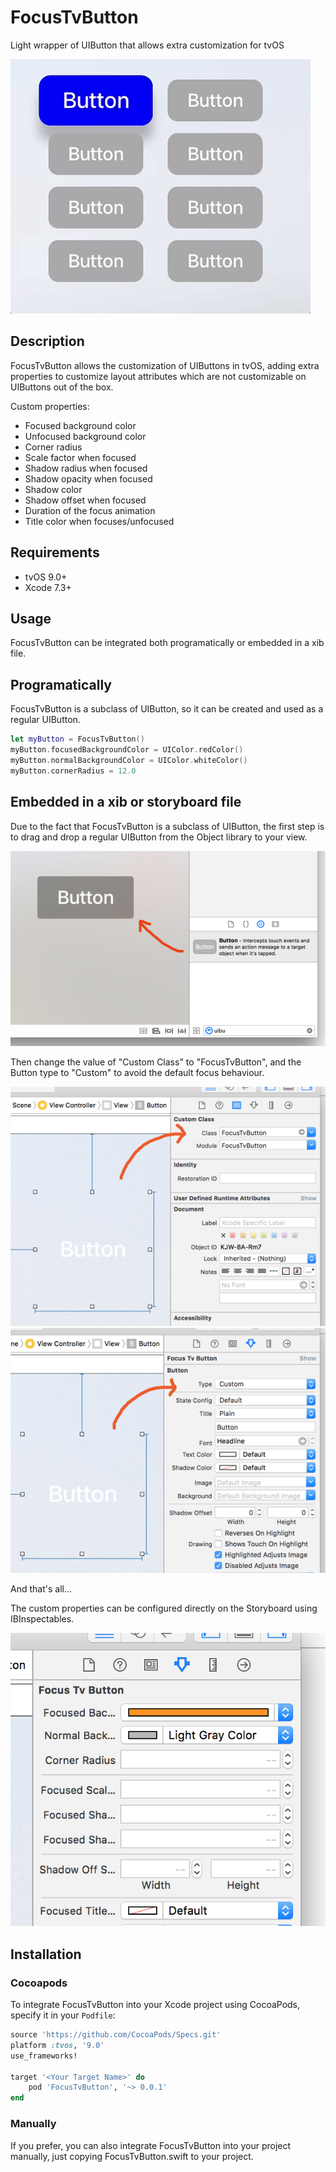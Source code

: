 # FocusTvButton

Light wrapper of UIButton that allows extra customization for tvOS

![](art/preview.gif)

## Description

FocusTvButton allows the customization of UIButtons in tvOS, adding extra properties to customize layout attributes which are not customizable on UIButtons out of the box.

Custom properties:

- Focused background color
- Unfocused background color
- Corner radius
- Scale factor when focused
- Shadow radius when focused
- Shadow opacity when focused
- Shadow color
- Shadow offset when focused
- Duration of the focus animation
- Title color when focuses/unfocused

## Requirements

- tvOS 9.0+
- Xcode 7.3+

## Usage

FocusTvButton can be integrated both programatically or embedded in a xib file.

## Programatically

FocusTvButton is a subclass of UIButton, so it can be created and used as a regular UIButton.

```swift
let myButton = FocusTvButton()
myButton.focusedBackgroundColor = UIColor.redColor()
myButton.normalBackgroundColor = UIColor.whiteColor()
myButton.cornerRadius = 12.0
```

## Embedded in a xib or storyboard file

Due to the fact that FocusTvButton is a subclass of UIButton, the first step is to drag and drop a regular UIButton from the Object library to your view.

![](art/buttonObjectLibrary.png)

Then change the value of "Custom Class" to "FocusTvButton", and the Button type to "Custom" to avoid the default focus behaviour.

![](art/buttonCustomClass.png) ![](art/buttonTypeCustom.png)

And that's all...

The custom properties can be configured directly on the Storyboard using IBInspectables.

![](art/ibinspectables.png)

## Installation

### Cocoapods

To integrate FocusTvButton into your Xcode project using CocoaPods, specify it in your `Podfile`:

```ruby
source 'https://github.com/CocoaPods/Specs.git'
platform :tvos, '9.0'
use_frameworks!

target '<Your Target Name>' do
    pod 'FocusTvButton', '~> 0.0.1'
end
```

### Manually

If you prefer, you can also integrate FocusTvButton into your project manually, just copying FocusTvButton.swift to your project.

